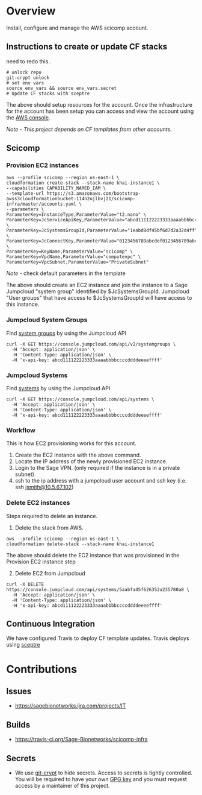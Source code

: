 # Overview
Install, configure and manage the AWS scicomp account.


## Instructions to create or update CF stacks

need to redo this..

```
# unlock repo
git-crypt unlock
# set env vars
source env_vars && source env_vars.secret
# Update CF stacks with sceptre
```

The above should setup resources for the account.  Once the infrastructure for the account has been setup
you can access and view the account using the [AWS console](https://AWS-account-ID-or-alias.signin.aws.amazon.com/console).

*Note - This project depends on CF templates from other accounts.*

## Scicomp

### Provision EC2 instances

```
aws --profile scicomp --region us-east-1 \
cloudformation create-stack --stack-name khai-instance1 \
--capabilities CAPABILITY_NAMED_IAM \
--template-url https://s3.amazonaws.com/bootstrap-awss3cloudformationbucket-114n2ojlbvj21/scicomp-infra/master/accounts.yaml \
--parameters \
ParameterKey=InstanceType,ParameterValue="t2.nano" \
ParameterKey=JcServiceApiKey,ParameterValue="abcd111122223333aaaabbbbccccddddeeeeffff" \
ParameterKey=JcSystemsGroupId,ParameterValue="1eabd8df45bf6d7d2a32d4ff" \
ParameterKey=JcConnectKey,ParameterValue="0123456789abcdef0123456789abcdef01234567" \
ParameterKey=KeyName,ParameterValue="scicomp" \
ParameterKey=VpcName,ParameterValue="computevpc" \
ParameterKey=VpcSubnet,ParameterValue="PrivateSubnet"
```
*Note* - check default parameters in the template

The above should create an EC2 instance and join the instance to a Sage Jumpcloud "system group"
identified by $JcSystemsGroupId.  Jumpcloud "User groups" that have access to $JcSystemsGroupId
will have access to this instance.

### Jumpcloud System Groups

Find [system groups](https://docs.jumpcloud.com/2.0/system-groups/list-all-systems-groups) by using the Jumpcloud API
```
curl -X GET https://console.jumpcloud.com/api/v2/systemgroups \
  -H 'Accept: application/json' \
  -H 'Content-Type: application/json' \
  -H 'x-api-key: abcd111122223333aaaabbbbccccddddeeeeffff'
```

### Jumpcloud Systems

Find [systems](https://docs.jumpcloud.com/1.0/systems/list-all-systems) by using the Jumpcloud API
```
curl -X GET https://console.jumpcloud.com/api/systems \
  -H 'Accept: application/json' \
  -H 'Content-Type: application/json' \
  -H 'x-api-key: abcd111122223333aaaabbbbccccddddeeeeffff'
```

### Workflow

This is how EC2 provisioning works for this account.

1. Create the EC2 instance with the above command.
2. Locate the IP address of the newly provisioned EC2 instance.
3. Login to the Sage VPN. (only required if the instance is in a private subnet)
4. ssh to the ip address with a jumpcloud user account and ssh key (i.e. ssh jsmith@10.5.67.102)


### Delete EC2 instances

Steps required to delete an instance.

1. Delete the stack from AWS.
```
aws --profile scicomp --region us-east-1 \
cloudformation delete-stack --stack-name khai-instance1
```
The above should delete the EC2 instance that was provisioned in the Provision EC2 instance step

2. Delete EC2 from Jumpcloud
```
curl -X DELETE https://console.jumpcloud.com/api/systems/5aabfa45f626352a235780a8 \
  -H 'Accept: application/json' \
  -H 'Content-Type: application/json' \
  -H 'x-api-key: abcd111122223333aaaabbbbccccddddeeeeffff'
```

## Continuous Integration
We have configured Travis to deploy CF template updates.  Travis deploys using
[sceptre](https://sceptre.cloudreach.com/latest/about.html)

# Contributions

## Issues
* https://sagebionetworks.jira.com/projects/IT

## Builds
* https://travis-ci.org/Sage-Bionetworks/scicomp-infra

## Secrets
* We use [git-crypt](https://github.com/AGWA/git-crypt) to hide secrets.
Access to secrets is tightly controlled.  You will be required to
have your own [GPG key](https://help.github.com/articles/generating-a-new-gpg-key)
and you must request access by a maintainer of this project.
